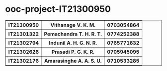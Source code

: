 # ooc-project-IT21300950

<table border = 1>
  <tr><th>IT21300950</th><th>Vithanage V. K. M.</th><th>0703054864</th></tr>
  <tr><th>IT21301322</th><th>Pemachandra T. H. R. T.</th><th>0774252388</th></tr>
  <tr><th>IT21302794</th><th>Indunil A. H. G. N. R.</th><th>0765771632</th></tr>
  <tr><th>IT21302626</th><th>Prasadi P. G. K. R.</th><th>0705945095</th></tr>
  <tr><th>IT21302176</th><th>Amarasinghe A. A. S. U.</th><th>0710533285</th></tr>
</table>
